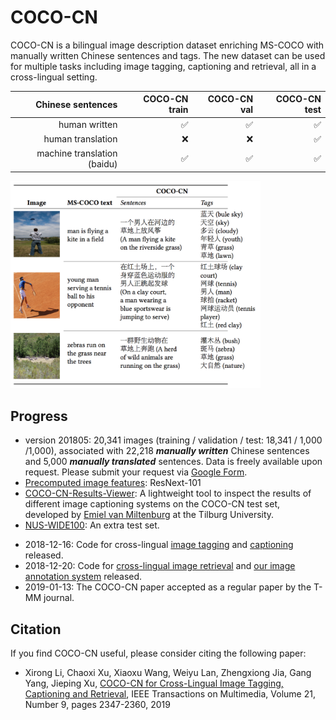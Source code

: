 # COCO-CN

COCO-CN is a bilingual image description dataset enriching MS-COCO with manually written Chinese sentences and tags. The new dataset can be used for multiple tasks including image tagging, captioning and retrieval, all in a cross-lingual setting. 


| Chinese sentences | COCO-CN train | COCO-CN val | COCO-CN  test| 
| -----:| -----:| -----:| -----:|
| human written    | :white_check_mark: | :white_check_mark: | :white_check_mark: | 
| human translation     | :x:     |   :x:  | :white_check_mark: | 
| machine translation (baidu)  | :white_check_mark: | :white_check_mark: | :white_check_mark: | 

<img src="dataset-snapshot.png" alt="coco-cn annotation examples"  width="400" />

## Progress

* version 201805: 20,341 images (training / validation / test: 18,341 / 1,000 /1,000), associated with 22,218 ***manually written*** Chinese sentences and 5,000 ***manually translated*** sentences. Data is freely available upon request. Please submit your request via [Google Form](https://goo.gl/forms/JMki8iD9OSvUAVWv1).
* [Precomputed image features](/data): ResNext-101
* [COCO-CN-Results-Viewer](https://github.com/evanmiltenburg/COCO-CN-Results-Viewer): A lightweight tool to inspect the results of different image captioning systems on the COCO-CN test set, developed by [Emiel van Miltenburg](https://emielvanmiltenburg.nl/) at the Tilburg University.
* [NUS-WIDE100](data/nuswide100): An extra test set.
+ 2018-12-16: Code for cross-lingual [image tagging](code/image-tagging-flickr8kcn) and [captioning](code/coco-cn_caption) released.
+ 2018-12-20: Code for [cross-lingual image retrieval](code/image-retrieval) and [our image annotation system](code/image-annotation-system) released.
+ 2019-01-13: The COCO-CN paper accepted as a regular paper by the T-MM journal.

## Citation

If you find COCO-CN useful, please consider citing the following paper:
* Xirong Li, Chaoxi Xu, Xiaoxu Wang, Weiyu Lan, Zhengxiong Jia, Gang Yang, Jieping Xu, [COCO-CN for Cross-Lingual Image Tagging, Captioning and Retrieval](https://arxiv.org/pdf/1805.08661.pdf), IEEE Transactions on Multimedia, Volume 21, Number 9, pages 2347-2360, 2019 
